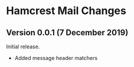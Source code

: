 # Hamcrest Mail Changes

## Version 0.0.1 (7 December 2019)

Initial release.

* Added message header matchers
